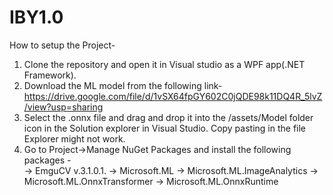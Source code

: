 # IBY1.0

How to setup the Project- 
1. Clone the repository and open it in Visual studio as a WPF app(.NET Framework). 
2. Download the ML model from the following link- https://drive.google.com/file/d/1vSX64fpGY602C0jQDE98k11DQ4R_5lvZ/view?usp=sharing
3. Select the .onnx file and drag and drop it into the /assets/Model folder icon in the Solution explorer in Visual Studio. Copy pasting in the file Explorer might not work. 
4. Go to Project->Manage NuGet Packages and install the following packages -        
      -> EmguCV v.3.1.0.1. 
      -> Microsoft.ML
      -> Microsoft.ML.ImageAnalytics 
      -> Microsoft.ML.OnnxTransformer 
      -> Microsoft.ML.OnnxRuntime
     
